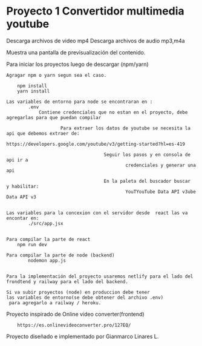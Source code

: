 # Proyecto 1 Convertidor multimedia youtube

Descarga archivos de video mp4
Descarga archivos de audio mp3,m4a

Muestra una pantalla de previsualización del contenido.

Para iniciar los proyectos luego de descargar (npm/yarn)

    Agragar npm o yarn segun sea el caso.

        npm install
        yarn install

    Las variables de entorno para node se encontraran en :
            .env
                Contiene credenciales que no estan en el proyecto, debe agregarlas para que puedan compilar

                        Para extraer los datos de youtube se necesita la api que debemos extraer de:
                                https://developers.google.com/youtube/v3/getting-started?hl=es-419

                                        Seguir los pasos y en consola de api ir a
                                                credenciales y generar una  api

                                        En la paleta del buscador buscar   y habilitar:
                                                YouTYouTube Data API v3ube Data API v3


    Las variables para la concexion con el servidor desde  react las va encontar en:
            ./src/app.jsx


    Para compilar la parte de react
        npm run dev

    Para compilar la parte de node (backend)
            nodemon app.js


    Para la implementación del proyecto usaremos netlify para el lado del frondtend y railway para el lado del backend.

    Si va subir proyectos (node) en produccion debe tener
    las variables de entorno(se debe obtener del archivo .env)
     para agregarlo a railway / heroku.

Proyecto inspirado de Online video converter(frontend)

        https://es.onlinevideoconverter.pro/127EQ/

Proyecto diseñado e implementado por Gianmarco Linares L.
